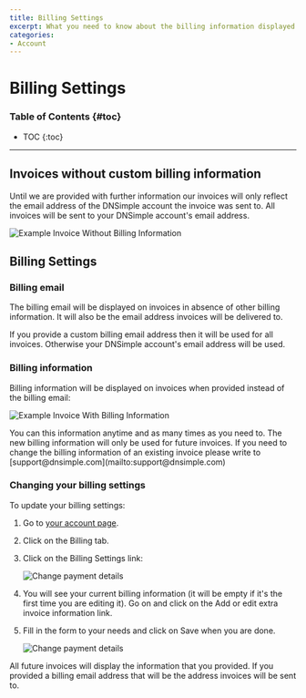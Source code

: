 ```yaml
---
title: Billing Settings
excerpt: What you need to know about the billing information displayed on every invoice.
categories:
- Account
---
```


# Billing Settings

### Table of Contents {#toc}

* TOC
{:toc}

---


## Invoices without custom billing information

Until we are provided with further information our invoices will only reflect the email address of the DNSimple account the invoice was sent to. All invoices will be sent to your DNSimple account's email address.

![Example Invoice Without Billing Information](/files/account-billing-settings-invoice-1.png)


## Billing Settings

### Billing email

The billing email will be displayed on invoices in absence of other billing information. It will also be the email address invoices will be delivered to.

<callout>
If you provide a custom billing email address then it will be used for all invoices. Otherwise your DNSimple account's email address will be used.
</callout>


### Billing information

Billing information will be displayed on invoices when provided instead of the billing email:

![Example Invoice With Billing Information](/files/account-billing-settings-invoice-2.png)

<warning>
You can this information anytime and as many times as you need to. The new billing information will only be used for future invoices. If you need to change the billing information of an existing invoice please write to [support@dnsimple.com](mailto:support@dnsimple.com)
</warning>

### Changing your billing settings

<div class="section-steps" markdown="1">
To update your billing settings:

1. Go to [your account page](https://dnsimple.com/account).
1. Click on the <label>Billing</label> tab.
1. Click on the <label>Billing Settings</label> link:

     ![Change payment details](/files/account-billing-settings-1.png)

1. You will see your current billing information (it will be empty if it's the first time you are editing it). Go on and click on the <label>Add or edit extra invoice information</label> link.
1. Fill in the form to your needs and click on <label>Save</label> when you are done.

     ![Change payment details](/files/account-billing-settings-2.png)
</div>


All future invoices will display the information that you provided. If you provided a billing email address that will be the address invoices will be sent to.
